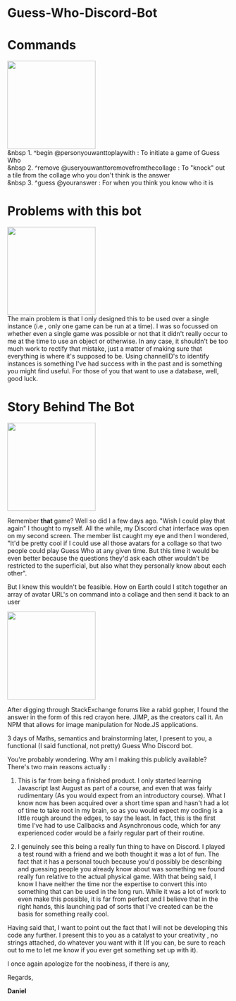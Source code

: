 # Guess-Who-Discord-Bot

<h1> Commands </h1>

<img src = "https://9b16f79ca967fd0708d1-2713572fef44aa49ec323e813b06d2d9.ssl.cf2.rackcdn.com/1140x_a10-7_cTC/questionmark1-1563038597.jpg" height = 200px> </img> <br/>
&nbsp  1. ^begin @personyouwanttoplaywith : To initiate a game of Guess Who <br/>
&nbsp  2. ^remove @useryouwanttoremovefromthecollage : To "knock" out a tile from the collage who you don't think is the answer <br/>
&nbsp  3. ^guess @youranswer : For when you think you know who it is <br/>


<h1> Problems with this bot </h1>

<img src = "https://thumbs.dreamstime.com/b/broken-robot-fix-hand-drawn-vector-cartoon-illustration-trying-to-itself-81326219.jpg" height = 200px> </img> <br/>
The main problem is that I only designed this to be used over a single instance (i.e , only one game can be run at a time). I was so focussed on whether even a single game was possible or not that it didn't really occur to me at the time to use an object or otherwise. In any case, it shouldn't be too much work to rectify that mistake, just a matter of making sure that everything is where it's supposed to be. Using channelID's to identify instances is something I've had success with in the past and is something you might find useful. For those of you that want to use a database, well, good luck.


<h1 > Story Behind The Bot </h1>
<img src= https://cdn-gamesworldau.pressidium.com/wp-content/uploads/2020/05/guess-who-2.jpg height = 200px> </img>

Remember <b> that </b> game? Well so did I a few days ago. "Wish I could play that again" I thought to myself. All the while, my Discord chat interface was open on my second screen. The member list caught my eye and then I wondered, "It'd be pretty cool if I could use all those avatars for a collage so that two people could play Guess Who at any given time. But this time it would be even better because the questions they'd ask each other wouldn't be restricted to the superficial, but also what they personally know about each other".

But I knew this wouldn't be feasible. How on Earth could I stitch together an array of avatar URL's on command into a collage and then send it back to an user

<img src = https://s3.amazonaws.com/pix.iemoji.com/images/emoji/apple/ios-11/256/crayon.png height = 200px> </img>

After digging through StackExchange forums like a rabid gopher, I found the answer in the form of this red crayon here. JIMP, as the creators call it. An NPM that allows for image manipulation for Node.JS applications.

3 days of Maths, semantics and brainstorming later, I present to you, a functional (I said functional, not pretty) Guess Who Discord bot.

You're probably wondering. Why am I making this publicly available? There's two main reasons actually : 

1. This is far from being a finished product. I only started learning Javascript last August as part of a course, and even that was fairly rudimentary (As you would expect from an introductory course). What I know now has been acquired over a short time span and hasn't had a lot of time to take root in my brain, so as you would expect my coding is a little rough around the edges, to say the least. In fact, this is the first time I've had to use Callbacks and Asynchronous code, which for any experienced coder would be a fairly regular part of their routine.
 
2. I genuinely see this being a really fun thing to have on Discord. I played a test round with a friend and we both thought it was a lot of fun. The fact that it has a personal touch because you'd possibly be describing and guessing people you already know about was something we found really fun relative to the actual physical game. With that being said, I know I have neither the time nor the expertise to convert this into something that can be used in the long run. While it was a lot of work to even make this possible, it is far from perfect and I believe that in the right hands, this launching pad of sorts that I've created can be the basis for something really cool.

Having said that, I want to point out the fact that I will not be developing this code any further. I present this to you as a catalyst to your creativity , no strings attached, do whatever you want with it (If you can, be sure to reach out to me to let me know if you ever get something set up with it).

I once again apologize for the noobiness, if there is any,

Regards, <b/>

Daniel
